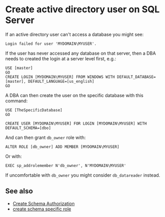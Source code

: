 ﻿# Create active directory user on SQL Server

If an active directory user can't access a database you might see:

	Login failed for user 'MYDOMAIN\MYUSER'.

If the user has never accessed any database on that server, then a DBA needs to created the login at a server level first, e.g.:


	USE [master]
	GO
	CREATE LOGIN [MYDOMAIN\MYUSER] FROM WINDOWS WITH DEFAULT_DATABASE=[master], DEFAULT_LANGUAGE=[us_english]
	GO


A DBA can then create the user on the specific database with this command:

	USE [TheSpecificDatabase]
	GO

	CREATE USER [MYDOMAIN\MYUSER] FOR LOGIN [MYDOMAIN\MYUSER] WITH DEFAULT_SCHEMA=[dbo]

And can then grant `db_owner` role with:

	ALTER ROLE [db_owner] ADD MEMBER [MYDOMAIN\MYUSER]

Or with:

	EXEC sp_addrolemember N'db_owner', N'MYDOMAIN\MYUSER'

If uncomfortable with `db_owner` you might consider `db_datareader` instead.

## See also

- [Create Schema Authorization](../sql_server/Create_Schema_Authorization.md)
- [create schema specific role](../sql_server/create_schema_specific_role.md)